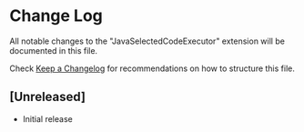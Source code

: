 # Change Log

All notable changes to the "JavaSelectedCodeExecutor" extension will be documented in this file.

Check [Keep a Changelog](http://keepachangelog.com/) for recommendations on how to structure this file.

## [Unreleased]

- Initial release